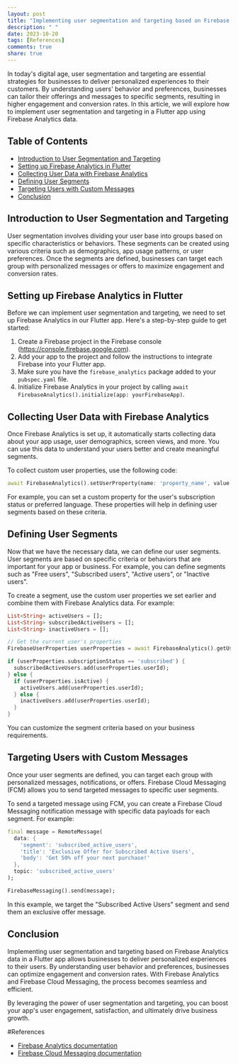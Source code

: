 ```yaml
---
layout: post
title: "Implementing user segmentation and targeting based on Firebase Analytics data in Flutter"
description: " "
date: 2023-10-20
tags: [References]
comments: true
share: true
---
```


In today's digital age, user segmentation and targeting are essential strategies for businesses to deliver personalized experiences to their customers. By understanding users' behavior and preferences, businesses can tailor their offerings and messages to specific segments, resulting in higher engagement and conversion rates. In this article, we will explore how to implement user segmentation and targeting in a Flutter app using Firebase Analytics data.

## Table of Contents
- [Introduction to User Segmentation and Targeting](#introduction-to-user-segmentation-and-targeting)
- [Setting up Firebase Analytics in Flutter](#setting-up-firebase-analytics-in-flutter)
- [Collecting User Data with Firebase Analytics](#collecting-user-data-with-firebase-analytics)
- [Defining User Segments](#defining-user-segments)
- [Targeting Users with Custom Messages](#targeting-users-with-custom-messages)
- [Conclusion](#conclusion)

## Introduction to User Segmentation and Targeting

User segmentation involves dividing your user base into groups based on specific characteristics or behaviors. These segments can be created using various criteria such as demographics, app usage patterns, or user preferences. Once the segments are defined, businesses can target each group with personalized messages or offers to maximize engagement and conversion rates.

## Setting up Firebase Analytics in Flutter

Before we can implement user segmentation and targeting, we need to set up Firebase Analytics in our Flutter app. Here's a step-by-step guide to get started:

1. Create a Firebase project in the Firebase console (https://console.firebase.google.com).
2. Add your app to the project and follow the instructions to integrate Firebase into your Flutter app.
3. Make sure you have the `firebase_analytics` package added to your `pubspec.yaml` file.
4. Initialize Firebase Analytics in your project by calling `await FirebaseAnalytics().initialize(app: yourFirebaseApp)`.

## Collecting User Data with Firebase Analytics

Once Firebase Analytics is set up, it automatically starts collecting data about your app usage, user demographics, screen views, and more. You can use this data to understand your users better and create meaningful segments.

To collect custom user properties, use the following code:

```dart
await FirebaseAnalytics().setUserProperty(name: 'property_name', value: 'property_value');
```

For example, you can set a custom property for the user's subscription status or preferred language. These properties will help in defining user segments based on these criteria.

## Defining User Segments

Now that we have the necessary data, we can define our user segments. User segments are based on specific criteria or behaviors that are important for your app or business. For example, you can define segments such as "Free users", "Subscribed users", "Active users", or "Inactive users".

To create a segment, use the custom user properties we set earlier and combine them with Firebase Analytics data. For example:

```dart
List<String> activeUsers = [];
List<String> subscribedActiveUsers = [];
List<String> inactiveUsers = [];

// Get the current user's properties
FirebaseUserProperties userProperties = await FirebaseAnalytics().getUserProperties();

if (userProperties.subscriptionStatus == 'subscribed') {
  subscribedActiveUsers.add(userProperties.userId);
} else {
  if (userProperties.isActive) {
    activeUsers.add(userProperties.userId);
  } else {
    inactiveUsers.add(userProperties.userId);
  }
}
```

You can customize the segment criteria based on your business requirements.

## Targeting Users with Custom Messages

Once your user segments are defined, you can target each group with personalized messages, notifications, or offers. Firebase Cloud Messaging (FCM) allows you to send targeted messages to specific user segments.

To send a targeted message using FCM, you can create a Firebase Cloud Messaging notification message with specific data payloads for each segment. For example:

```dart
final message = RemoteMessage(
  data: {
    'segment': 'subscribed_active_users',
    'title': 'Exclusive Offer for Subscribed Active Users',
    'body': 'Get 50% off your next purchase!'
  },
  topic: 'subscribed_active_users'
);

FirebaseMessaging().send(message);
```

In this example, we target the "Subscribed Active Users" segment and send them an exclusive offer message.

## Conclusion

Implementing user segmentation and targeting based on Firebase Analytics data in a Flutter app allows businesses to deliver personalized experiences to their users. By understanding user behavior and preferences, businesses can optimize engagement and conversion rates. With Firebase Analytics and Firebase Cloud Messaging, the process becomes seamless and efficient.

By leveraging the power of user segmentation and targeting, you can boost your app's user engagement, satisfaction, and ultimately drive business growth.

#References
- [Firebase Analytics documentation](https://firebase.google.com/docs/analytics)
- [Firebase Cloud Messaging documentation](https://firebase.google.com/docs/cloud-messaging)